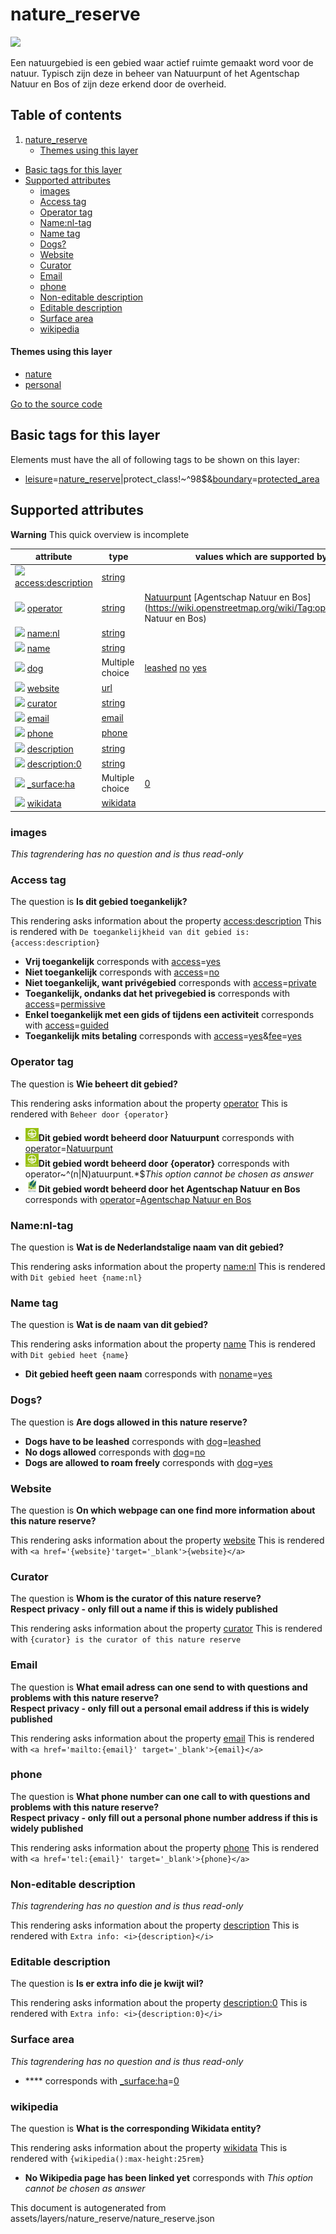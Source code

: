 

 nature_reserve 
================



<img src='https://mapcomplete.osm.be/./assets/layers/nature_reserve/nature_reserve.svg' height="100px"> 

Een natuurgebied is een gebied waar actief ruimte gemaakt word voor de natuur. Typisch zijn deze in beheer van Natuurpunt of het Agentschap Natuur en Bos of zijn deze erkend door de overheid.




## Table of contents

1. [nature_reserve](#nature_reserve)
      * [Themes using this layer](#themes-using-this-layer)
  - [Basic tags for this layer](#basic-tags-for-this-layer)
  - [Supported attributes](#supported-attributes)
    + [images](#images)
    + [Access tag](#access-tag)
    + [Operator tag](#operator-tag)
    + [Name:nl-tag](#namenl-tag)
    + [Name tag](#name-tag)
    + [Dogs?](#dogs)
    + [Website](#website)
    + [Curator](#curator)
    + [Email](#email)
    + [phone](#phone)
    + [Non-editable description](#non-editable-description)
    + [Editable description](#editable-description)
    + [Surface area](#surface-area)
    + [wikipedia](#wikipedia)










#### Themes using this layer 





  - [nature](https://mapcomplete.osm.be/nature)
  - [personal](https://mapcomplete.osm.be/personal)


[Go to the source code](../assets/layers/nature_reserve/nature_reserve.json)



 Basic tags for this layer 
---------------------------



Elements must have the all of following tags to be shown on this layer:



  - <a href='https://wiki.openstreetmap.org/wiki/Key:leisure' target='_blank'>leisure</a>=<a href='https://wiki.openstreetmap.org/wiki/Tag:leisure%3Dnature_reserve' target='_blank'>nature_reserve</a>|protect_class!~^98$&<a href='https://wiki.openstreetmap.org/wiki/Key:boundary' target='_blank'>boundary</a>=<a href='https://wiki.openstreetmap.org/wiki/Tag:boundary%3Dprotected_area' target='_blank'>protected_area</a>




 Supported attributes 
----------------------



**Warning** This quick overview is incomplete



attribute | type | values which are supported by this layer
----------- | ------ | ------------------------------------------
[<img src='https://mapcomplete.osm.be/assets/svg/statistics.svg' height='18px'>](https://taginfo.openstreetmap.org/keys/access:description#values) [access:description](https://wiki.openstreetmap.org/wiki/Key:access:description) | [string](../SpecialInputElements.md#string) | 
[<img src='https://mapcomplete.osm.be/assets/svg/statistics.svg' height='18px'>](https://taginfo.openstreetmap.org/keys/operator#values) [operator](https://wiki.openstreetmap.org/wiki/Key:operator) | [string](../SpecialInputElements.md#string) | [Natuurpunt](https://wiki.openstreetmap.org/wiki/Tag:operator%3DNatuurpunt) [Agentschap Natuur en Bos](https://wiki.openstreetmap.org/wiki/Tag:operator%3DAgentschap Natuur en Bos)
[<img src='https://mapcomplete.osm.be/assets/svg/statistics.svg' height='18px'>](https://taginfo.openstreetmap.org/keys/name:nl#values) [name:nl](https://wiki.openstreetmap.org/wiki/Key:name:nl) | [string](../SpecialInputElements.md#string) | 
[<img src='https://mapcomplete.osm.be/assets/svg/statistics.svg' height='18px'>](https://taginfo.openstreetmap.org/keys/name#values) [name](https://wiki.openstreetmap.org/wiki/Key:name) | [string](../SpecialInputElements.md#string) | [](https://wiki.openstreetmap.org/wiki/Tag:name%3D)
[<img src='https://mapcomplete.osm.be/assets/svg/statistics.svg' height='18px'>](https://taginfo.openstreetmap.org/keys/dog#values) [dog](https://wiki.openstreetmap.org/wiki/Key:dog) | Multiple choice | [leashed](https://wiki.openstreetmap.org/wiki/Tag:dog%3Dleashed) [no](https://wiki.openstreetmap.org/wiki/Tag:dog%3Dno) [yes](https://wiki.openstreetmap.org/wiki/Tag:dog%3Dyes)
[<img src='https://mapcomplete.osm.be/assets/svg/statistics.svg' height='18px'>](https://taginfo.openstreetmap.org/keys/website#values) [website](https://wiki.openstreetmap.org/wiki/Key:website) | [url](../SpecialInputElements.md#url) | 
[<img src='https://mapcomplete.osm.be/assets/svg/statistics.svg' height='18px'>](https://taginfo.openstreetmap.org/keys/curator#values) [curator](https://wiki.openstreetmap.org/wiki/Key:curator) | [string](../SpecialInputElements.md#string) | 
[<img src='https://mapcomplete.osm.be/assets/svg/statistics.svg' height='18px'>](https://taginfo.openstreetmap.org/keys/email#values) [email](https://wiki.openstreetmap.org/wiki/Key:email) | [email](../SpecialInputElements.md#email) | 
[<img src='https://mapcomplete.osm.be/assets/svg/statistics.svg' height='18px'>](https://taginfo.openstreetmap.org/keys/phone#values) [phone](https://wiki.openstreetmap.org/wiki/Key:phone) | [phone](../SpecialInputElements.md#phone) | 
[<img src='https://mapcomplete.osm.be/assets/svg/statistics.svg' height='18px'>](https://taginfo.openstreetmap.org/keys/description#values) [description](https://wiki.openstreetmap.org/wiki/Key:description) | [string](../SpecialInputElements.md#string) | 
[<img src='https://mapcomplete.osm.be/assets/svg/statistics.svg' height='18px'>](https://taginfo.openstreetmap.org/keys/description:0#values) [description:0](https://wiki.openstreetmap.org/wiki/Key:description:0) | [string](../SpecialInputElements.md#string) | 
[<img src='https://mapcomplete.osm.be/assets/svg/statistics.svg' height='18px'>](https://taginfo.openstreetmap.org/keys/_surface:ha#values) [_surface:ha](https://wiki.openstreetmap.org/wiki/Key:_surface:ha) | Multiple choice | [0](https://wiki.openstreetmap.org/wiki/Tag:_surface:ha%3D0)
[<img src='https://mapcomplete.osm.be/assets/svg/statistics.svg' height='18px'>](https://taginfo.openstreetmap.org/keys/wikidata#values) [wikidata](https://wiki.openstreetmap.org/wiki/Key:wikidata) | [wikidata](../SpecialInputElements.md#wikidata) | 




### images 



_This tagrendering has no question and is thus read-only_





### Access tag 



The question is **Is dit gebied toegankelijk?**

This rendering asks information about the property  [access:description](https://wiki.openstreetmap.org/wiki/Key:access:description) 
This is rendered with `De toegankelijkheid van dit gebied is: {access:description}`



  - **Vrij toegankelijk** corresponds with <a href='https://wiki.openstreetmap.org/wiki/Key:access' target='_blank'>access</a>=<a href='https://wiki.openstreetmap.org/wiki/Tag:access%3Dyes' target='_blank'>yes</a>
  - **Niet toegankelijk** corresponds with <a href='https://wiki.openstreetmap.org/wiki/Key:access' target='_blank'>access</a>=<a href='https://wiki.openstreetmap.org/wiki/Tag:access%3Dno' target='_blank'>no</a>
  - **Niet toegankelijk, want privégebied** corresponds with <a href='https://wiki.openstreetmap.org/wiki/Key:access' target='_blank'>access</a>=<a href='https://wiki.openstreetmap.org/wiki/Tag:access%3Dprivate' target='_blank'>private</a>
  - **Toegankelijk, ondanks dat het privegebied is** corresponds with <a href='https://wiki.openstreetmap.org/wiki/Key:access' target='_blank'>access</a>=<a href='https://wiki.openstreetmap.org/wiki/Tag:access%3Dpermissive' target='_blank'>permissive</a>
  - **Enkel toegankelijk met een gids of tijdens een activiteit** corresponds with <a href='https://wiki.openstreetmap.org/wiki/Key:access' target='_blank'>access</a>=<a href='https://wiki.openstreetmap.org/wiki/Tag:access%3Dguided' target='_blank'>guided</a>
  - **Toegankelijk mits betaling** corresponds with <a href='https://wiki.openstreetmap.org/wiki/Key:access' target='_blank'>access</a>=<a href='https://wiki.openstreetmap.org/wiki/Tag:access%3Dyes' target='_blank'>yes</a>&<a href='https://wiki.openstreetmap.org/wiki/Key:fee' target='_blank'>fee</a>=<a href='https://wiki.openstreetmap.org/wiki/Tag:fee%3Dyes' target='_blank'>yes</a>




### Operator tag 



The question is **Wie beheert dit gebied?**

This rendering asks information about the property  [operator](https://wiki.openstreetmap.org/wiki/Key:operator) 
This is rendered with `Beheer door {operator}`



  - **<img src="./assets/layers/nature_reserve/Natuurpunt.jpg" style="width:1.5em">Dit gebied wordt beheerd door Natuurpunt** corresponds with <a href='https://wiki.openstreetmap.org/wiki/Key:operator' target='_blank'>operator</a>=<a href='https://wiki.openstreetmap.org/wiki/Tag:operator%3DNatuurpunt' target='_blank'>Natuurpunt</a>
  - **<img src="./assets/layers/nature_reserve/Natuurpunt.jpg" style="width:1.5em">Dit gebied wordt beheerd door {operator}** corresponds with operator~^(n|N)atuurpunt.*$_This option cannot be chosen as answer_
  - **<img src="./assets/layers/nature_reserve/ANB.jpg" style="width:1.5em">Dit gebied wordt beheerd door het Agentschap Natuur en Bos** corresponds with <a href='https://wiki.openstreetmap.org/wiki/Key:operator' target='_blank'>operator</a>=<a href='https://wiki.openstreetmap.org/wiki/Tag:operator%3DAgentschap Natuur en Bos' target='_blank'>Agentschap Natuur en Bos</a>




### Name:nl-tag 



The question is **Wat is de Nederlandstalige naam van dit gebied?**

This rendering asks information about the property  [name:nl](https://wiki.openstreetmap.org/wiki/Key:name:nl) 
This is rendered with `Dit gebied heet {name:nl}`



### Name tag 



The question is **Wat is de naam van dit gebied?**

This rendering asks information about the property  [name](https://wiki.openstreetmap.org/wiki/Key:name) 
This is rendered with `Dit gebied heet {name}`



  - **Dit gebied heeft geen naam** corresponds with <a href='https://wiki.openstreetmap.org/wiki/Key:noname' target='_blank'>noname</a>=<a href='https://wiki.openstreetmap.org/wiki/Tag:noname%3Dyes' target='_blank'>yes</a>




### Dogs? 



The question is **Are dogs allowed in this nature reserve?**





  - **Dogs have to be leashed** corresponds with <a href='https://wiki.openstreetmap.org/wiki/Key:dog' target='_blank'>dog</a>=<a href='https://wiki.openstreetmap.org/wiki/Tag:dog%3Dleashed' target='_blank'>leashed</a>
  - **No dogs allowed** corresponds with <a href='https://wiki.openstreetmap.org/wiki/Key:dog' target='_blank'>dog</a>=<a href='https://wiki.openstreetmap.org/wiki/Tag:dog%3Dno' target='_blank'>no</a>
  - **Dogs are allowed to roam freely** corresponds with <a href='https://wiki.openstreetmap.org/wiki/Key:dog' target='_blank'>dog</a>=<a href='https://wiki.openstreetmap.org/wiki/Tag:dog%3Dyes' target='_blank'>yes</a>




### Website 



The question is **On which webpage can one find more information about this nature reserve?**

This rendering asks information about the property  [website](https://wiki.openstreetmap.org/wiki/Key:website) 
This is rendered with `<a href='{website}'target='_blank'>{website}</a>`



### Curator 



The question is **Whom is the curator of this nature reserve?<br/><span class='subtle'>Respect privacy - only fill out a name if this is widely published**

This rendering asks information about the property  [curator](https://wiki.openstreetmap.org/wiki/Key:curator) 
This is rendered with `{curator} is the curator of this nature reserve`



### Email 



The question is **What email adress can one send to with questions and problems with this nature reserve?<br/><span class='subtle'>Respect privacy - only fill out a personal email address if this is widely published**

This rendering asks information about the property  [email](https://wiki.openstreetmap.org/wiki/Key:email) 
This is rendered with `<a href='mailto:{email}' target='_blank'>{email}</a>`



### phone 



The question is **What phone number can one call to with questions and problems with this nature reserve?<br/><span class='subtle'>Respect privacy - only fill out a personal phone number address if this is widely published**

This rendering asks information about the property  [phone](https://wiki.openstreetmap.org/wiki/Key:phone) 
This is rendered with `<a href='tel:{email}' target='_blank'>{phone}</a>`



### Non-editable description 



_This tagrendering has no question and is thus read-only_

This rendering asks information about the property  [description](https://wiki.openstreetmap.org/wiki/Key:description) 
This is rendered with `Extra info: <i>{description}</i>`



### Editable description 



The question is **Is er extra info die je kwijt wil?**

This rendering asks information about the property  [description:0](https://wiki.openstreetmap.org/wiki/Key:description:0) 
This is rendered with `Extra info: <i>{description:0}</i>`



### Surface area 



_This tagrendering has no question and is thus read-only_





  - **** corresponds with <a href='https://wiki.openstreetmap.org/wiki/Key:_surface:ha' target='_blank'>_surface:ha</a>=<a href='https://wiki.openstreetmap.org/wiki/Tag:_surface:ha%3D0' target='_blank'>0</a>




### wikipedia 



The question is **What is the corresponding Wikidata entity?**

This rendering asks information about the property  [wikidata](https://wiki.openstreetmap.org/wiki/Key:wikidata) 
This is rendered with `{wikipedia():max-height:25rem}`



  - **No Wikipedia page has been linked yet** corresponds with _This option cannot be chosen as answer_
 

This document is autogenerated from assets/layers/nature_reserve/nature_reserve.json